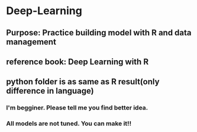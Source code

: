 # Deep-Learning
## Purpose: Practice building model with R and data management
## reference book: Deep Learning with R

## python folder is as same as R result(only difference in language)

### I'm begginer. Please tell me you find better idea.
### All models are not tuned. You can make it!!
